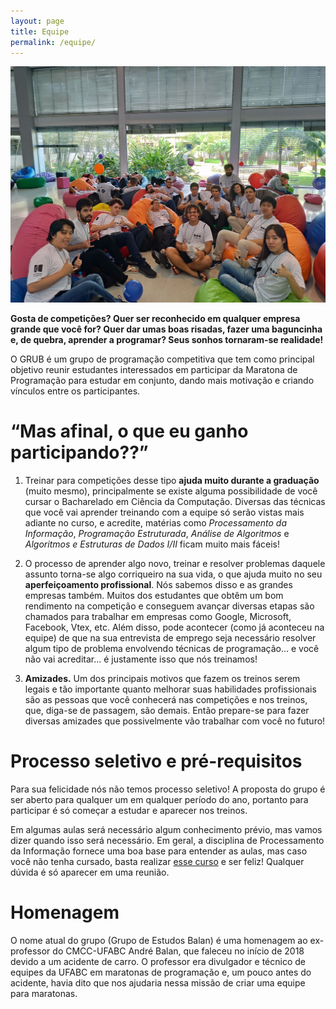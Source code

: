 ```yaml
---
layout: page
title: Equipe
permalink: /equipe/
---
```


![Treze participantes da GRUB na regional da Maratona de Programação de 2018](./img/regional/2019/participantes-regional-2019.jpg)

**Gosta de competições? Quer ser reconhecido em qualquer empresa grande que você for? Quer dar umas boas risadas, fazer uma baguncinha e, de quebra, aprender a programar? Seus sonhos tornaram-se realidade!**

O GRUB é um grupo de programação competitiva que tem como principal objetivo reunir estudantes interessados em participar da Maratona de Programação para estudar em conjunto, dando mais motivação e criando vínculos entre os participantes.

# “Mas afinal, o que eu ganho participando??”

1. Treinar para competições desse tipo **ajuda muito durante a graduação** (muito mesmo), principalmente se existe alguma possibilidade de você cursar o Bacharelado em Ciência da Computação. Diversas das técnicas que você vai aprender treinando com a equipe só serão vistas mais adiante no curso, e acredite, matérias como *Processamento da Informação*, *Programação Estruturada*, *Análise de Algoritmos* e *Algoritmos e Estruturas de Dados I/II* ficam muito mais fáceis!

2. O processo de aprender algo novo, treinar e resolver problemas daquele assunto torna-se algo corriqueiro na sua vida, o que ajuda muito no seu **aperfeiçoamento profissional**. Nós sabemos disso e as grandes empresas também. Muitos dos estudantes que obtêm um bom rendimento na competição e conseguem avançar diversas etapas são chamados para trabalhar em empresas como Google, Microsoft, Facebook, Vtex, etc. Além disso, pode acontecer (como já aconteceu na equipe) de que na sua entrevista de emprego seja necessário resolver algum tipo de problema envolvendo técnicas de programação... e você não vai acreditar... é justamente isso que nós treinamos!

3. **Amizades.** Um dos principais motivos que fazem os treinos serem legais e tão importante quanto melhorar suas habilidades profissionais são as pessoas que você conhecerá nas competições e nos treinos, que, diga-se de passagem, são demais. Então prepare-se para fazer diversas amizades que possivelmente vão trabalhar com você no futuro!

# Processo seletivo e pré-requisitos

Para sua felicidade nós não temos processo seletivo! A proposta do grupo é ser aberto para qualquer um em qualquer período do ano, portanto para participar é só começar a estudar e aparecer nos treinos.

Em algumas aulas será necessário algum conhecimento prévio, mas vamos dizer quando isso será necessário. Em geral, a disciplina de Processamento da Informação fornece uma boa base para entender as aulas, mas caso você não tenha cursado, basta realizar [esse curso](https://neps.academy/course/6) e ser feliz! Qualquer dúvida é só aparecer em uma reunião.

# Homenagem

O nome atual do grupo (Grupo de Estudos Balan) é uma homenagem ao ex-professor do CMCC-UFABC André Balan, que faleceu no início de 2018 devido a um acidente de carro. O professor era divulgador e técnico de equipes da UFABC em maratonas de programação e, um pouco antes do acidente, havia dito que nos ajudaria nessa missão de criar uma equipe para maratonas. 


